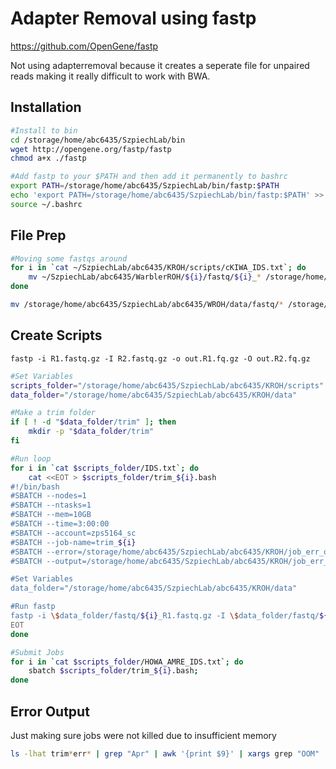 # Adapter Removal using fastp
https://github.com/OpenGene/fastp

Not using adapterremoval because it creates a seperate file for unpaired reads making it really difficult to work with BWA. 

## Installation
```bash
#Install to bin
cd /storage/home/abc6435/SzpiechLab/bin
wget http://opengene.org/fastp/fastp
chmod a+x ./fastp

#Add fastp to your $PATH and then add it permanently to bashrc
export PATH=/storage/home/abc6435/SzpiechLab/bin/fastp:$PATH
echo 'export PATH=/storage/home/abc6435/SzpiechLab/bin/fastp:$PATH' >> ~/.bashrc
source ~/.bashrc
```

## File Prep
```bash
#Moving some fastqs around
for i in `cat ~/SzpiechLab/abc6435/KROH/scripts/cKIWA_IDS.txt`; do
    mv ~/SzpiechLab/abc6435/WarblerROH/${i}/fastq/${i}_* /storage/home/abc6435/SzpiechLab/abc6435/KROH/data/fastq
done

mv /storage/home/abc6435/SzpiechLab/abc6435/WROH/data/fastq/* /storage/home/abc6435/SzpiechLab/abc6435/KROH/data/fastq

```

## Create Scripts
`fastp -i R1.fastq.gz -I R2.fastq.gz -o out.R1.fq.gz -O out.R2.fq.gz`
```bash
#Set Variables
scripts_folder="/storage/home/abc6435/SzpiechLab/abc6435/KROH/scripts"
data_folder="/storage/home/abc6435/SzpiechLab/abc6435/KROH/data"

#Make a trim folder
if [ ! -d "$data_folder/trim" ]; then
    mkdir -p "$data_folder/trim"
fi

#Run loop
for i in `cat $scripts_folder/IDS.txt`; do 
    cat <<EOT > $scripts_folder/trim_${i}.bash
#!/bin/bash
#SBATCH --nodes=1
#SBATCH --ntasks=1
#SBATCH --mem=10GB
#SBATCH --time=3:00:00
#SBATCH --account=zps5164_sc
#SBATCH --job-name=trim_${i}
#SBATCH --error=/storage/home/abc6435/SzpiechLab/abc6435/KROH/job_err_output/%x.%j.err
#SBATCH --output=/storage/home/abc6435/SzpiechLab/abc6435/KROH/job_err_output/%x.%j.out

#Set Variables
data_folder="/storage/home/abc6435/SzpiechLab/abc6435/KROH/data"

#Run fastp
fastp -i \$data_folder/fastq/${i}_R1.fastq.gz -I \$data_folder/fastq/${i}_R2.fastq.gz -o \$data_folder/trim/${i}_R1_trimmed.fastq.gz -O \$data_folder/trim/${i}_R2_trimmed.fastq.gz
EOT
done

#Submit Jobs
for i in `cat $scripts_folder/HOWA_AMRE_IDS.txt`; do 
    sbatch $scripts_folder/trim_${i}.bash;
done
```

## Error Output
Just making sure jobs were not killed due to insufficient memory
```bash
ls -lhat trim*err* | grep "Apr" | awk '{print $9}' | xargs grep "OOM"
```
